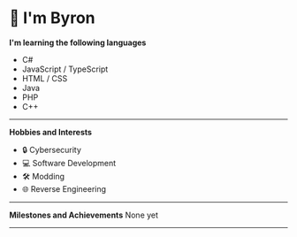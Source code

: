 # 👋 I'm Byron

**I'm learning the following languages**
- C#
- JavaScript / TypeScript
- HTML / CSS
- Java
- PHP
- C++
  
***

**Hobbies and Interests**
- 🔒 Cybersecurity
- 💻 Software Development
- 🛠 Modding
- 🌐 Reverse Engineering


***

**Milestones and Achievements**
None yet

***


<!--
- 🔭 I’m currently working on ...
- 🌱 I’m currently learning ...
- 👯 I’m looking to collaborate on ...
- 🤔 I’m looking for help with ...
- 💬 Ask me about ...
- 📫 How to reach me: ...
- 😄 Pronouns: ...
- ⚡ Fun fact: ...
-->

